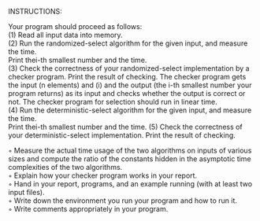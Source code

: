 INSTRUCTIONS:

Your program should proceed as follows:  
(1) Read all input data into memory.  
(2) Run the randomized-select algorithm for the given input, and measure the time.  
Print thei-th smallest number and the time.  
(3) Check the correctness of your randomized-select implementation by a checker program. Print the result of checking. The checker program gets the input (n elements) and (i) and the output (the i-th smallest number your program returns) as its input and checks whether the output is correct or not. The checker program for selection should run in linear time.  
(4) Run the deterministic-select algorithm for the given input, and measure the time.  
Print thei-th smallest number and the time. 
(5) Check the correctness of your deterministic-select implementation. Print the result of checking.  

◦ Measure the actual time usage of the two algorithms on inputs of various sizes and compute the ratio of the constants hidden in the asymptotic time complexities of the two algorithms.  
◦ Explain how your checker program works in your report.  
◦ Hand in your report, programs, and an example running (with at least two input files).  
◦ Write down the environment you run your program and how to run it.  
◦ Write comments appropriately in your program.  
